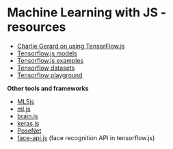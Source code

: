 # Machine Learning with JS - resources 

* [Charlie Gerard on using TensorFlow.js](https://www.smashingmagazine.com/2019/09/machine-learning-front-end-developers-tensorflowjs/)
* [Tensorflow.js models](https://github.com/tensorflow/tfjs-models)
* [Tensorflow.js examples](https://github.com/tensorflow/tfjs-examples/blob/master/mobilenet/imagenet_classes.js)
* [Tensorflow datasets](https://github.com/tensorflow/datasets)
* [Tensorflow playground](https://playground.tensorflow.org/#activation=tanh&batchSize=10&dataset=circle&regDataset=reg-plane&learningRate=0.03&regularizationRate=0&noise=0&networkShape=4,2&seed=0.01602&showTestData=false&discretize=false&percTrainData=50&x=true&y=true&xTimesY=false&xSquared=false&ySquared=false&cosX=false&sinX=false&cosY=false&sinY=false&collectStats=false&problem=classification&initZero=false&hideText=false)

**Other tools and frameworks**  
    
* [ML5js](https://github.com/ml5js/ml5-library)
* [ml.js](https://github.com/mljs)
* [brain.js](https://github.com/BrainJS/brain.js)
* [keras.js](https://github.com/transcranial/keras-js)
* [PoseNet](https://github.com/tensorflow/tfjs-models/tree/master/posenet)
* [face-api.js](https://github.com/justadudewhohacks/face-api.js) (face recognition API in tensorflow.js)
